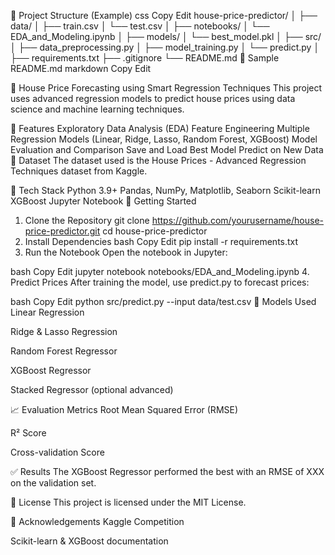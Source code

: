 📁 Project Structure (Example) css Copy Edit house-price-predictor/ │ ├── data/ │ ├── train.csv │ └── test.csv │ ├── notebooks/ │ └── EDA_and_Modeling.ipynb │ ├── models/ │ └── best_model.pkl │ ├── src/ │ ├── data_preprocessing.py │ ├── model_training.py │ └── predict.py │ ├── requirements.txt ├── .gitignore └── README.md 📘 Sample README.md markdown Copy Edit

🏡 House Price Forecasting using Smart Regression Techniques
This project uses advanced regression models to predict house prices using data science and machine learning techniques.

📌 Features
Exploratory Data Analysis (EDA)
Feature Engineering
Multiple Regression Models (Linear, Ridge, Lasso, Random Forest, XGBoost)
Model Evaluation and Comparison
Save and Load Best Model
Predict on New Data
📁 Dataset
The dataset used is the House Prices - Advanced Regression Techniques dataset from Kaggle.

🔧 Tech Stack
Python 3.9+
Pandas, NumPy, Matplotlib, Seaborn
Scikit-learn
XGBoost
Jupyter Notebook
🚀 Getting Started
1. Clone the Repository
git clone https://github.com/yourusername/house-price-predictor.git
cd house-price-predictor
2. Install Dependencies
bash
Copy
Edit
pip install -r requirements.txt
3. Run the Notebook
Open the notebook in Jupyter:

bash
Copy
Edit
jupyter notebook notebooks/EDA_and_Modeling.ipynb
4. Predict Prices
After training the model, use predict.py to forecast prices:

bash
Copy
Edit
python src/predict.py --input data/test.csv
🧠 Models Used
Linear Regression

Ridge & Lasso Regression

Random Forest Regressor

XGBoost Regressor

Stacked Regressor (optional advanced)

📈 Evaluation Metrics
Root Mean Squared Error (RMSE)

R² Score

Cross-validation Score

✅ Results
The XGBoost Regressor performed the best with an RMSE of XXX on the validation set.

📂 License
This project is licensed under the MIT License.

🙌 Acknowledgements
Kaggle Competition

Scikit-learn & XGBoost documentation
